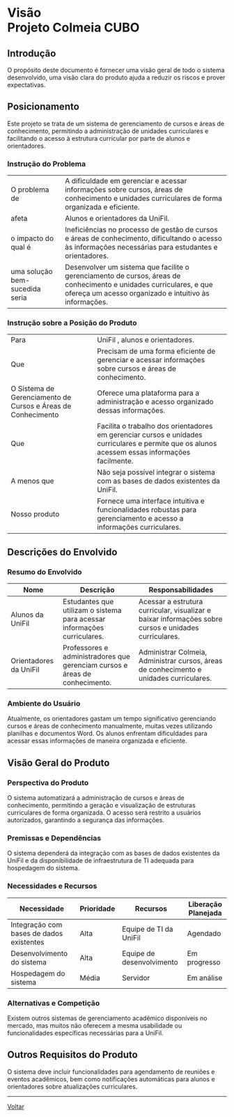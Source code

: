 # Visão </br> Projeto Colmeia CUBO

## Introdução

O propósito deste documento é fornecer uma visão geral de todo o sistema desenvolvido, uma visão clara do produto ajuda a reduzir os riscos e prover expectativas.

## Posicionamento

Este projeto se trata de um sistema de gerenciamento de cursos e áreas de conhecimento, permitindo a administração de unidades curriculares e facilitando o acesso à estrutura curricular por parte de alunos e orientadores.

### Instrução do Problema

|        |        |
| ------ | ------ |
| O problema de | A dificuldade em gerenciar e acessar informações sobre cursos, áreas de conhecimento e unidades curriculares de forma organizada e eficiente. |
| afeta | Alunos e orientadores da UniFil. |
| o impacto do qual é | Ineficiências no processo de gestão de cursos e áreas de conhecimento, dificultando o acesso às informações necessárias para estudantes e orientadores. |
| uma solução bem-sucedida seria | Desenvolver um sistema que facilite o gerenciamento de cursos, áreas de conhecimento e unidades curriculares, e que ofereça um acesso organizado e intuitivo às informações. |

### Instrução sobre a Posição do Produto

|        |        |
| ------ | ------ |
| Para | UniFil , alunos e orientadores. |
| Que | Precisam de uma forma eficiente de gerenciar e acessar informações sobre cursos e áreas de conhecimento. |
| O Sistema de Gerenciamento de Cursos e Áreas de Conhecimento | Oferece uma plataforma para a administração e acesso organizado dessas informações. |
| Que | Facilita o trabalho dos orientadores em gerenciar cursos e unidades curriculares e permite que os alunos acessem essas informações facilmente. |
| A menos que | Não seja possível integrar o sistema com as bases de dados existentes da UniFil. |
| Nosso produto | Fornece uma interface intuitiva e funcionalidades robustas para gerenciamento e acesso a informações curriculares. |

## Descrições do Envolvido

### Resumo do Envolvido

| Nome | Descrição | Responsabilidades |
| ------ | ------ | ------ |
| Alunos da UniFil | Estudantes que utilizam o sistema para acessar informações curriculares. | Acessar a estrutura curricular, visualizar e baixar informações sobre cursos e unidades curriculares. |
| Orientadores da UniFil | Professores e administradores que gerenciam cursos e áreas de conhecimento. | Administrar Colmeia, Administrar cursos, áreas de conhecimento e unidades curriculares. |

### Ambiente do Usuário

Atualmente, os orientadores gastam um tempo significativo gerenciando cursos e áreas de conhecimento manualmente, muitas vezes utilizando planilhas e documentos Word. Os alunos enfrentam dificuldades para acessar essas informações de maneira organizada e eficiente.

## Visão Geral do Produto

### Perspectiva do Produto

O sistema automatizará a administração de cursos e áreas de conhecimento, permitindo a geração e visualização de estruturas curriculares de forma organizada. O acesso será restrito a usuários autorizados, garantindo a segurança das informações.

### Premissas e Dependências

O sistema dependerá da integração com as bases de dados existentes da UniFil e da disponibilidade de infraestrutura de TI adequada para hospedagem do sistema.

### Necessidades e Recursos

| Necessidade | Prioridade | Recursos | Liberação Planejada |
| ------ | ------ | ------ | ------ |
| Integração com bases de dados existentes | Alta | Equipe de TI da UniFil | Agendado |
| Desenvolvimento do sistema | Alta | Equipe de desenvolvimento | Em progresso |
| Hospedagem do sistema | Média | Servidor | Em análise |

### Alternativas e Competição

Existem outros sistemas de gerenciamento acadêmico disponíveis no mercado, mas muitos não oferecem a mesma usabilidade ou funcionalidades específicas necessárias para a UniFil.

## Outros Requisitos do Produto

O sistema deve incluir funcionalidades para agendamento de reuniões e eventos acadêmicos, bem como notificações automáticas para alunos e orientadores sobre atualizações curriculares.

---

[Voltar](readme.md)